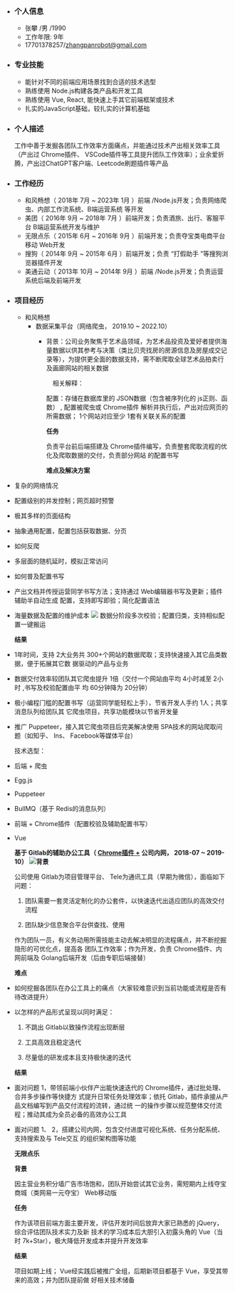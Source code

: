 - ### 个人信息
	- 张攀 /男 /1990
	- ⼯作年限: 9年
	- 17701378257/[zhangpanrobot@gmail.com](mailto:zhangpanrobot@gmail.com)
- ### 专业技能
	- 能针对不同的前端应用场景找到合适的技术选型
	- 熟练使⽤ Node.js构建各类产品和开发⼯具
	- 熟练使⽤ Vue, React, 能快速上手其它前端框架或技术
	- 扎实的JavaScript基础，较扎实的计算机基础
- ### 个人描述
  
  工作中善于发掘各团队⼯作效率⽅⾯痛点，并能通过技术产出相关效率⼯具（产出过 Chrome插件、 VSCode插件等工具提升团队⼯作效率）；业余爱折腾，产出过ChatGPT客户端、Leetcode刷题插件等产品
- ### 工作经历
	- 和⻛畅想（ 2018年 7⽉ ~ 2023年 1⽉ ）前端 /Node.js开发；负责⽹络爬⾍、内部⼯作流系统、B端运营系统 等开发
	- 美团（ 2016年 9⽉ ~ 2018年 7⽉ ）前端开发；负责酒旅、出⾏、客服平台 B端运营系统开发与维护
	- ⽆限点乐（ 2015年 6⽉ ~ 2016年 9⽉ ）前端开发；负责夺宝类电商平台移动 Web开发
	- 搜狗（ 2014年 9⽉ ~ 2015年 6⽉ ）前端开发；负责 “打假助⼿ ”等搜狗浏览器插件开发
	- 美通云动（ 2013年 10⽉ ~ 2014年 9⽉ ）前端 /Node.js开发；负责运营系统后端及前端开发
- ### 项⽬经历
	- 和⻛畅想
		- 数据采集平台（⽹络爬⾍， 2019.10 ~ 2022.10）
			- 背景：公司业务聚焦于艺术品领域，为艺术品投资及爱好者提供海量数据以供其参考与决策（类比贝壳找房的房源信息及房屋成交记录等），为提供更全⾯的数据⽀持，需不断爬取全球艺术品拍卖行及画廊网站的相关数据
			  
			  
			  
			  `  `相关解释：
			  
			  
			  
			  配置：存储在数据库⾥的 JSON数据（包含被序列化的 js正则、函数） , 配置被爬⾍或 Chrome插件 解析并执⾏后，产出对应⽹⻚的所需数据； 1个⽹站对应⾄少 1套有关联关系的配置
			  
			  
			  
			  ****任务****
			  
			  
			  
			  负责平台前后端搭建及 Chrome插件编写，负责整套爬取流程的优化及爬取数据的交付，负责部分⽹站 的配置书写
			  
			  
			  
			  ****难点及解决⽅案****
- 复杂的⽹络情况
- 配置级别的并发控制；⽹⻚超时预警
- 极其多样的⻚⾯结构
- 抽象通⽤配置，配置包括获取数据、分⻚
- 如何反爬
- 多层⾯的随机延时，模拟正常访问
- 如何普及配置书写
- 产出⽂档并传授运营同学书写⽅法；⽀持通过 Web编辑器书写及更新；插件辅助半⾃动⽣成 配置，⽀持即写即验；简化配置语法
- 海量数据及配置的维护成本 ![](Aspose.Words.94f89966-cf23-45d6-8a04-6a7b5e720500.003.png) 数据分阶段多次校验；配置归类，⽀持相似配置⼀键搬运
  
  
  
  ****结果****
- 1年时间，⽀持 2⼤业务共 300+个⽹站的数据爬取；⽀持快速接⼊其它品类数据，便于拓展其它数 据驱动的产品与业务
- 数据交付效率较团队其它爬⾍提升 1倍（交付⼀个⽹站由平均 4⼩时减⾄ 2⼩时 ,书写及校验配置由平 均 60分钟降为 20分钟）
- 极⼩编程⻔槛的配置书写（运营同学能轻松上⼿），节省开发⼈⼿约 1⼈；共享消息队列给团队其 它爬⾍项⽬，共享功能模块以节省开发量
- 推⼴ Puppeteer，接⼊其它爬⾍项⽬后完美解决使⽤ SPA技术的⽹站爬取问题（如知乎、 Ins、 Facebook等媒体平台）
  
  
  
  技术选型：
- 后端 + 爬⾍
- Egg.js
- Puppeteer
- BullMQ（基于 Redis的消息队列）
- 前端 + Chrome插件（配置校验及辅助配置书写）
- Vue
  
  
  
  ****基于 Gitlab的辅助办公⼯具（ [Chrome插件 +](**https://chrome.google.com/webstore/detail/gitlab-issue-management/kgodmmobbphipbjlmclnnhnkddjcfhgl**) 公司内⽹， 2018-07 ~ 2019-10） ![](Aspose.Words.94f89966-cf23-45d6-8a04-6a7b5e720500.004.png)背景****
  
  
  
  公司使⽤ Gitlab为项⽬管理平台、 Tele为通讯⼯具（早期为微信），⾯临如下问题：
  
  
  
  1. 团队需要⼀套灵活定制化的办公套件，以快速迭代出适应团队的⾼效交付流程
  
  1. 团队缺少信息聚合平台供查找、使⽤
  
  
  
  作为团队⼀员，有义务动⽤所需技能主动去解决明显的流程痛点，并不断挖掘隐形的可优化点，提⾼各 团队⼯作效率；作为开发，负责 Chrome插件、内⽹前端及 Golang后端开发（后由专职后端接替）
  
  
  
  ****难点****
- 如何挖掘各团队在办公⼯具上的痛点（⼤家较难意识到当前功能或流程是否有待改进提升）
- 以怎样的产品形式呈现以同时满⾜：
  
  1. 不跳出 Gitlab以致操作流程出现断层
  
  1. ⼯具⾼效且稳定迭代
  
  1. 尽量低的研发成本且⽀持极快速的迭代
  
  
  
  ****结果****
- ⾯对问题 1，带领前端⼩伙伴产出能快速迭代的 Chrome插件，通过批处理、合并多步操作等快捷⽅ 式提升⽇常任务处理效率；依托 Gitlab，插件承接从产品⽂档编写到产品交付流程的流转，通过统 ⼀的操作步骤以规范整体交付流程；推动其成为全员必备的⾼效办公⼯具
- ⾯对问题 1、 2，搭建公司内⽹，包含交付进度可视化系统、任务分配系统、⽀持搜索及与 Tele交互 的组织架构图等功能
  
  
  
  ****⽆限点乐****
  
  
  
  ****背景****
  
  
  
  因主营业务积分墙⼴告市场饱和，团队开始尝试其它业务，需短期内上线夺宝商城（类⽹易⼀元夺宝） Web移动版
  
  
  
  ****任务****
  
  
  
  作为该项⽬前端⽅⾯主要开发，评估开发时间后放弃⼤家已熟悉的 jQuery，综合评估团队技术实⼒及新 技术的学习成本后⼤胆引⼊初露头⻆的 Vue（当时 7k+Star），极⼤降低开发成本并提升开发效率
  
  
  
  ****结果****
  
  
  
  项⽬如期上线； Vue经实践后被推⼴全组，后期新项⽬都基于 Vue，享受其带来的⾼效；并为团队提前做 好相关技术储备